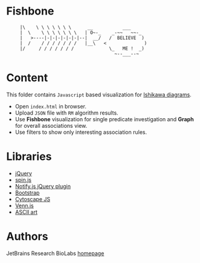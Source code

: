 # Fishbone

```
     |\    \ \ \ \ \ \ \      __           ___
     |  \    \ \ \ \ \ \ \   | O~-_    _-~~   ~~-_
     |   >----|-|-|-|-|-|-|--|  __/   /  BELIEVE  )
     |  /    / / / / / / /   |__\   <              )
     |/     / / / / / / /             \_   ME !  _)
                                        ~--___--~
```

Content
=======
This folder contains `Javascript` based visualization for  [Ishikawa diagrams](https://en.wikipedia.org/wiki/Ishikawa_diagram).

* Open `index.html` in browser.
* Upload `JSON` file with `RM` algorithm results.
* Use **Fishbone** visualization for single predicate investigation and **Graph** for overall associations view.
* Use filters to show only interesting association rules.


Libraries
=========
* [jQuery](https://jquery.com)
* [spin.js](http://spin.js.org)
* [Notify.js jQuery plugin](https://notifyjs.jpillora.com)
* [Bootstrap](https://getbootstrap.com)
* [Cytoscape JS](http://js.cytoscape.org)
* [Venn.js](https://github.com/benfred/venn.js/)
* [ASCII art](http://ascii.co.uk/art/fish)

Authors
=======
JetBrains Research BioLabs [homepage](https://research.jetbrains.org/groups/biolabs)
